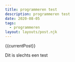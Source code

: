 ```yaml
---
title: programmeren test
description: programmeren test
date: 2020-08-05
tags:
  - programmeren
layout: layouts/post.njk
---
```


{{currentPost}}

<p>Dit is slechts een test</p>